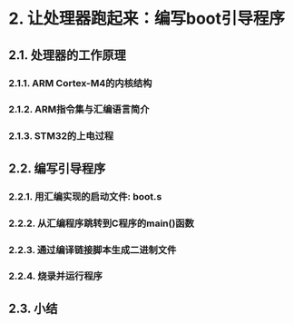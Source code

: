 # 2. 让处理器跑起来：编写boot引导程序

## 2.1. 处理器的工作原理
### 2.1.1. ARM Cortex-M4的内核结构
### 2.1.2. ARM指令集与汇编语言简介
### 2.1.3. STM32的上电过程

## 2.2. 编写引导程序
### 2.2.1. 用汇编实现的启动文件: boot.s
### 2.2.2. 从汇编程序跳转到C程序的main()函数
### 2.2.3. 通过编译链接脚本生成二进制文件
### 2.2.4. 烧录并运行程序

## 2.3. 小结




